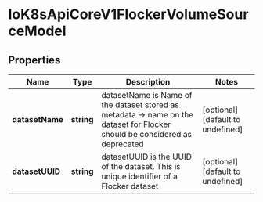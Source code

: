 # IoK8sApiCoreV1FlockerVolumeSourceModel

## Properties

Name | Type | Description | Notes
------------ | ------------- | ------------- | -------------
**datasetName** | **string** | datasetName is Name of the dataset stored as metadata -&gt; name on the dataset for Flocker should be considered as deprecated | [optional] [default to undefined]
**datasetUUID** | **string** | datasetUUID is the UUID of the dataset. This is unique identifier of a Flocker dataset | [optional] [default to undefined]


